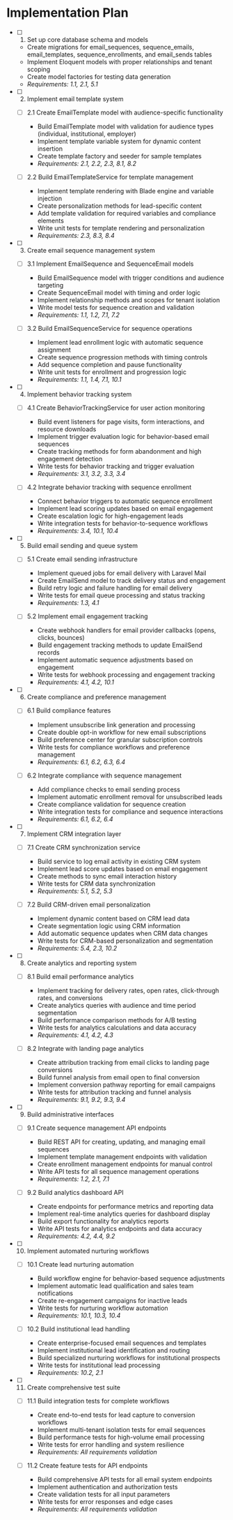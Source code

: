 # Implementation Plan

- [ ] 1. Set up core database schema and models
  - Create migrations for email_sequences, sequence_emails, email_templates, sequence_enrollments, and email_sends tables
  - Implement Eloquent models with proper relationships and tenant scoping
  - Create model factories for testing data generation
  - _Requirements: 1.1, 2.1, 5.1_

- [ ] 2. Implement email template system
  - [ ] 2.1 Create EmailTemplate model with audience-specific functionality
    - Build EmailTemplate model with validation for audience types (individual, institutional, employer)
    - Implement template variable system for dynamic content insertion
    - Create template factory and seeder for sample templates
    - _Requirements: 2.1, 2.2, 2.3, 8.1, 8.2_

  - [ ] 2.2 Build EmailTemplateService for template management
    - Implement template rendering with Blade engine and variable injection
    - Create personalization methods for lead-specific content
    - Add template validation for required variables and compliance elements
    - Write unit tests for template rendering and personalization
    - _Requirements: 2.3, 8.3, 8.4_

- [ ] 3. Create email sequence management system
  - [ ] 3.1 Implement EmailSequence and SequenceEmail models
    - Build EmailSequence model with trigger conditions and audience targeting
    - Create SequenceEmail model with timing and order logic
    - Implement relationship methods and scopes for tenant isolation
    - Write model tests for sequence creation and validation
    - _Requirements: 1.1, 1.2, 7.1, 7.2_

  - [ ] 3.2 Build EmailSequenceService for sequence operations
    - Implement lead enrollment logic with automatic sequence assignment
    - Create sequence progression methods with timing controls
    - Add sequence completion and pause functionality
    - Write unit tests for enrollment and progression logic
    - _Requirements: 1.1, 1.4, 7.1, 10.1_

- [ ] 4. Implement behavior tracking system
  - [ ] 4.1 Create BehaviorTrackingService for user action monitoring
    - Build event listeners for page visits, form interactions, and resource downloads
    - Implement trigger evaluation logic for behavior-based email sequences
    - Create tracking methods for form abandonment and high engagement detection
    - Write tests for behavior tracking and trigger evaluation
    - _Requirements: 3.1, 3.2, 3.3, 3.4_

  - [ ] 4.2 Integrate behavior tracking with sequence enrollment
    - Connect behavior triggers to automatic sequence enrollment
    - Implement lead scoring updates based on email engagement
    - Create escalation logic for high-engagement leads
    - Write integration tests for behavior-to-sequence workflows
    - _Requirements: 3.4, 10.1, 10.4_

- [ ] 5. Build email sending and queue system
  - [ ] 5.1 Create email sending infrastructure
    - Implement queued jobs for email delivery with Laravel Mail
    - Create EmailSend model to track delivery status and engagement
    - Build retry logic and failure handling for email delivery
    - Write tests for email queue processing and status tracking
    - _Requirements: 1.3, 4.1_

  - [ ] 5.2 Implement email engagement tracking
    - Create webhook handlers for email provider callbacks (opens, clicks, bounces)
    - Build engagement tracking methods to update EmailSend records
    - Implement automatic sequence adjustments based on engagement
    - Write tests for webhook processing and engagement tracking
    - _Requirements: 4.1, 4.2, 10.1_

- [ ] 6. Create compliance and preference management
  - [ ] 6.1 Build compliance features
    - Implement unsubscribe link generation and processing
    - Create double opt-in workflow for new email subscriptions
    - Build preference center for granular subscription controls
    - Write tests for compliance workflows and preference management
    - _Requirements: 6.1, 6.2, 6.3, 6.4_

  - [ ] 6.2 Integrate compliance with sequence management
    - Add compliance checks to email sending process
    - Implement automatic enrollment removal for unsubscribed leads
    - Create compliance validation for sequence creation
    - Write integration tests for compliance and sequence interactions
    - _Requirements: 6.1, 6.2, 6.4_

- [ ] 7. Implement CRM integration layer
  - [ ] 7.1 Create CRM synchronization service
    - Build service to log email activity in existing CRM system
    - Implement lead score updates based on email engagement
    - Create methods to sync email interaction history
    - Write tests for CRM data synchronization
    - _Requirements: 5.1, 5.2, 5.3_

  - [ ] 7.2 Build CRM-driven email personalization
    - Implement dynamic content based on CRM lead data
    - Create segmentation logic using CRM information
    - Add automatic sequence updates when CRM data changes
    - Write tests for CRM-based personalization and segmentation
    - _Requirements: 5.4, 2.3, 10.2_

- [ ] 8. Create analytics and reporting system
  - [ ] 8.1 Build email performance analytics
    - Implement tracking for delivery rates, open rates, click-through rates, and conversions
    - Create analytics queries with audience and time period segmentation
    - Build performance comparison methods for A/B testing
    - Write tests for analytics calculations and data accuracy
    - _Requirements: 4.1, 4.2, 4.3_

  - [ ] 8.2 Integrate with landing page analytics
    - Create attribution tracking from email clicks to landing page conversions
    - Build funnel analysis from email open to final conversion
    - Implement conversion pathway reporting for email campaigns
    - Write tests for attribution tracking and funnel analysis
    - _Requirements: 9.1, 9.2, 9.3, 9.4_

- [ ] 9. Build administrative interfaces
  - [ ] 9.1 Create sequence management API endpoints
    - Build REST API for creating, updating, and managing email sequences
    - Implement template management endpoints with validation
    - Create enrollment management endpoints for manual control
    - Write API tests for all sequence management operations
    - _Requirements: 1.2, 2.1, 7.1_

  - [ ] 9.2 Build analytics dashboard API
    - Create endpoints for performance metrics and reporting data
    - Implement real-time analytics queries for dashboard display
    - Build export functionality for analytics reports
    - Write API tests for analytics endpoints and data accuracy
    - _Requirements: 4.2, 4.4, 9.2_

- [ ] 10. Implement automated nurturing workflows
  - [ ] 10.1 Create lead nurturing automation
    - Build workflow engine for behavior-based sequence adjustments
    - Implement automatic lead qualification and sales team notifications
    - Create re-engagement campaigns for inactive leads
    - Write tests for nurturing workflow automation
    - _Requirements: 10.1, 10.3, 10.4_

  - [ ] 10.2 Build institutional lead handling
    - Create enterprise-focused email sequences and templates
    - Implement institutional lead identification and routing
    - Build specialized nurturing workflows for institutional prospects
    - Write tests for institutional lead processing
    - _Requirements: 10.2, 2.1_

- [ ] 11. Create comprehensive test suite
  - [ ] 11.1 Build integration tests for complete workflows
    - Create end-to-end tests for lead capture to conversion workflows
    - Implement multi-tenant isolation tests for email sequences
    - Build performance tests for high-volume email processing
    - Write tests for error handling and system resilience
    - _Requirements: All requirements validation_

  - [ ] 11.2 Create feature tests for API endpoints
    - Build comprehensive API tests for all email system endpoints
    - Implement authentication and authorization tests
    - Create validation tests for all input parameters
    - Write tests for error responses and edge cases
    - _Requirements: All requirements validation_
